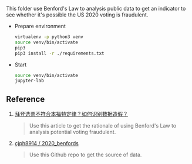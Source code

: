 This folder use Benford's Law to analysis public data to get an indicator to see whether it's possible the US 2020 voting is fraudulent.


- Prepare environment

    ``` bash
    virtualenv -p python3 venv
    source venv/bin/activate
    pip3
    pip3 install -r ./requirements.txt
    ```

- Start

    ``` bash
    source venv/bin/activate
    jupyter-lab
    ```


## Reference

1. [ 拜登选票不符合本福特定律？如何识别数据造假？](https://mp.weixin.qq.com/s/pXEr11FAesA2TmPSC8cN4A)

    > Use this article to get the rationale of using Benford's Law to analysis potential voting fraudulent.


2. [ cjph8914 / 2020_benfords ](https://github.com/cjph8914/2020_benfords)

    > Use this Github repo to get the source of data.
